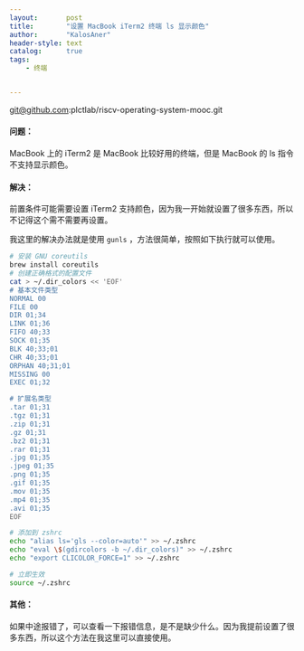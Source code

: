 ```yaml
---
layout:       post
title:        "设置 MacBook iTerm2 终端 ls 显示颜色"
author:       "KalosAner"
header-style: text
catalog:      true
tags:
    - 终端


---
```

git@github.com:plctlab/riscv-operating-system-mooc.git
#### 问题：

MacBook 上的 iTerm2 是 MacBook 比较好用的终端，但是 MacBook 的 ls 指令不支持显示颜色。

#### 解决：

前置条件可能需要设置 iTerm2 支持颜色，因为我一开始就设置了很多东西，所以不记得这个需不需要再设置。

我这里的解决办法就是使用 `gunls` ，方法很简单，按照如下执行就可以使用。

```sh
# 安装 GNU coreutils
brew install coreutils
# 创建正确格式的配置文件
cat > ~/.dir_colors << 'EOF'
# 基本文件类型
NORMAL 00
FILE 00
DIR 01;34
LINK 01;36
FIFO 40;33
SOCK 01;35
BLK 40;33;01
CHR 40;33;01
ORPHAN 40;31;01
MISSING 00
EXEC 01;32

# 扩展名类型
.tar 01;31
.tgz 01;31
.zip 01;31
.gz 01;31
.bz2 01;31
.rar 01;31
.jpg 01;35
.jpeg 01;35
.png 01;35
.gif 01;35
.mov 01;35
.mp4 01;35
.avi 01;35
EOF

# 添加到 zshrc
echo "alias ls='gls --color=auto'" >> ~/.zshrc
echo "eval \$(gdircolors -b ~/.dir_colors)" >> ~/.zshrc
echo "export CLICOLOR_FORCE=1" >> ~/.zshrc

# 立即生效
source ~/.zshrc
```



#### 其他：

如果中途报错了，可以查看一下报错信息，是不是缺少什么。因为我提前设置了很多东西，所以这个方法在我这里可以直接使用。
